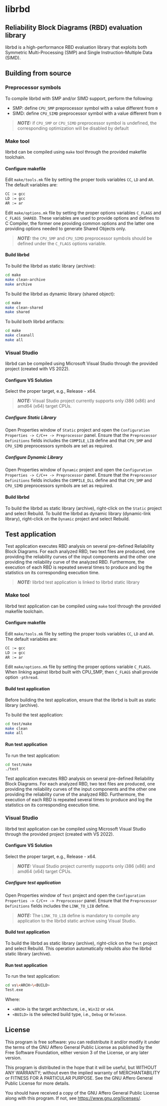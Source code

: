 # librbd
## Reliability Block Diagrams (RBD) evaluation library

librbd is a high-performance RBD evaluation library that exploits both Symmetric Multi-Processing (SMP) and Single Instruction-Multiple Data (SIMD).

## Building from source

### Preprocessor symbols

To compile librbd with SMP and/or SIMD support, perform the following:
* SMP: define `CPU_SMP` preprocessor symbol with a value different from `0`
* SIMD: define `CPU_SIMD` preprocessor symbol with a value different from `0`

> **_NOTE:_** if `CPU_SMP` or `CPU_SIMD` preprocessor symbol is undefined, the corresponding optimization will be disabled by default

### Make tool

librbd can be compiled using `make` tool through the provided makefile toolchain.

#### Configure makefile

Edit `make/tools.mk` file by setting the proper tools variables `CC`, `LD` and `AR`. The default variables are:

```sh
CC := gcc
LD := gcc
AR := ar
```

Edit `make/options.mk` file by setting the proper options variables `C_FLAGS` and `C_FLAGS_SHARED`.
These variables are used to provide options and defines to C Compiler, the former one providing common options and the latter one providing options needed to generate Shared Objects only.

> **_NOTE:_** the `CPU_SMP` and `CPU_SIMD` preprocessor symbols should be defined under the `C_FLAGS` options variable.

#### Build librbd

To build the librbd as static library (archive):

```sh
cd make
make clean-archive
make archive
```

To build the librbd as dynamic library (shared object):

```sh
cd make
make clean-shared
make shared
```

To build both librbd artifacts:

```sh
cd make
make cleanall
make all
```

### Visual Studio

librbd can be compiled using Microsoft Visual Studio through the provided project (created with VS 2022).

#### Configure VS Solution

Select the proper target, e.g., Release - x64.

> **_NOTE:_** Visual Studio project currently supports only i386 (x86) and amd64 (x64) target CPUs.

##### Configure Static Library

Open Properties window of `Static` project and open the `Configuration Properties -> C/C++ -> Preprocessor` panel.
Ensure that the `Preprocessor Definitions` fields includes the `COMPILE_LIB` define and that `CPU_SMP` and `CPU_SIMD` preprocessors symbols are set as required.

##### Configure Dynamic Library

Open Properties window of `Dynamic` project and open the `Configuration Properties -> C/C++ -> Preprocessor` panel.
Ensure that the `Preprocessor Definitions` fields includes the `COMPILE_DLL` define and that `CPU_SMP` and `CPU_SIMD` preprocessors symbols are set as required.

#### Build librbd

To build the librbd as static library (archive), right-click on the `Static` project and select Rebuild.
To build the librbd as dynamic library (dynamic-link library), right-click on the `Dynamic` project and select Rebuild.

## Test application

Test application executes RBD analysis on several pre-defined Reliability Block Diagrams.
For each analyzed RBD, two text files are produced, one providing the reliability curves of the input components and the other one providing the reliability curve of the analyzed RBD.
Furthermore, the execution of each RBD is repeated several times to produce and log the statistics on its corresponding execution time.
> **_NOTE:_** librbd test application is linked to librbd static library

### Make tool

librbd test application can be compiled using `make` tool through the provided makefile toolchain.

#### Configure makefile

Edit `make/tools.mk` file by setting the proper tools variables `CC`, `LD` and `AR`. The default variables are:

```sh
CC := gcc
LD := gcc
AR := ar
```

Edit `make/options.mk` file by setting the proper options variable `C_FLAGS`.
When linking against librbd built with CPU_SMP, then `C_FLAGS` shall provide option `-pthread`.

#### Build test application

Before building the test application, ensure that the librbd is built as static library (archive).

To build the test application:

```sh
cd test/make
make clean
make all
```

#### Run test application

To run the test application:

```sh
cd test/make
./test
```

Test application executes RBD analysis on several pre-defined Reliability Block Diagrams.
For each analyzed RBD, two text files are produced, one providing the reliability curves of the input components and the other one providing the reliability curve of the analyzed RBD.
Furthermore, the execution of each RBD is repeated several times to produce and log the statistics on its corresponding execution time.

### Visual Studio

librbd test application can be compiled using Microsoft Visual Studio through the provided project (created with VS 2022).

#### Configure VS Solution

Select the proper target, e.g., Release - x64.

> **_NOTE:_** Visual Studio project currently supports only i386 (x86) and amd64 (x64) target CPUs.

##### Configure test application

Open Properties window of `Test` project and open the `Configuration Properties -> C/C++ -> Preprocessor` panel.
Ensure that the `Preprocessor Definitions` fields includes the `LINK_TO_LIB` define.

> **_NOTE:_** The `LINK_TO_LIB` define is mandatory to compile any application to the librbd static archive using Visual Studio.

#### Build test application

To build the librbd as static library (archive), right-click on the `Test` project and select Rebuild. This operation automatically rebuilds also the librbd static library (archive).

#### Run test application

To run the test application:

```sh
cd vs\<ARCH>\<BUILD>
Test.exe
```

Where:
* `<ARCH>` is the target architecture, i.e., `Win32` or `x64`.
* `<BUILD>` is the selected build type, i.e., `Debug` or `Release`.

## License

This program is free software: you can redistribute it and/or modify it under the terms of the GNU Affero General Public License as published by the Free Software Foundation, either version 3 of the License, or any later version.

This program is distributed in the hope that it will be useful, but WITHOUT ANY WARRANTY; without even the implied warranty of MERCHANTABILITY or FITNESS FOR A PARTICULAR PURPOSE.  See the GNU Affero General Public License for more details.

You should have received a copy of the GNU Affero General Public License along with this program.  If not, see <https://www.gnu.org/licenses/>.

